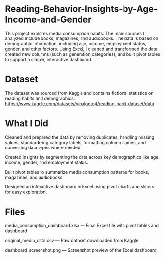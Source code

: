 # Reading-Behavior-Insights-by-Age-Income-and-Gender

This project explores media consumption habits. The main sources I analyzed include books, magazines, and audiobooks. The data is based on demographic information, including age, income, employment status, gender, and other factors. Using Excel, I cleaned and transformed the data, created new columns (such as generation categories), and built pivot tables to support a simple, interactive dashboard.

# Dataset
The dataset was sourced from Kaggle and contains fictional statistics on reading habits and demographics.
https://www.kaggle.com/datasets/vipulgote4/reading-habit-dataset/data

# What I Did
Cleaned and prepared the data by removing duplicates, handling missing values, standardizing category labels, formatting column names, and converting data types where needed.

Created insights by segmenting the data across key demographics like age, income, gender, and employment status.

Built pivot tables to summarize media consumption patterns for books, magazines, and audiobooks.

Designed an interactive dashboard in Excel using pivot charts and slicers for easy exploration.

# Files
media_consumption_dashboard.xlsx — Final Excel file with pivot tables and dashboard

original_media_data.csv — Raw dataset downloaded from Kaggle

dashboard_screenshot.png — Screenshot preview of the Excel dashboard

